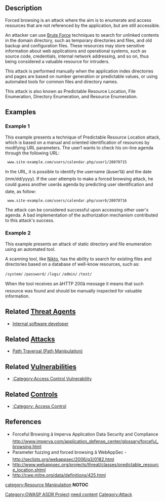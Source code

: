 ## Description

Forced browsing is an attack where the aim is to enumerate and access
resources that are not referenced by the application, but are still
accessible.

An attacker can use [Brute Force](Brute_force_attack "wikilink")
techniques to search for unlinked contents in the domain directory, such
as temporary directories and files, and old backup and configuration
files. These resources may store sensitive information about web
applications and operational systems, such as source code, credentials,
internal network addressing, and so on, thus being considered a valuable
resource for intruders.

This attack is performed manually when the application index directories
and pages are based on number generation or predictable values, or using
automated tools for common files and directory names.

This attack is also known as Predictable Resource Location, File
Enumeration, Directory Enumeration, and Resource Enumeration.

## Examples

### Example 1

This example presents a technique of Predictable Resource Location
attack, which is based on a manual and oriented identification of
resources by modifying URL parameters. The user1 wants to check his
on-line agenda through the following URL:

` www.site-example.com/users/calendar.php/user1/20070715 `

In the URL, it is possible to identify the username (âuser1â) and
the date (mm/dd/yyyy). If the user attempts to make a forced browsing
attack, he could guess another userâs agenda by predicting user
identification and date, as follow:

` www.site-example.com/users/calendar.php/user6/20070716 `

The attack can be considered successful upon accessing other user's
agenda. A bad implementation of the authorization mechanism contributed
to this attack's success.

### Example 2

This example presents an attack of static directory and file enumeration
using an automated tool.

A scanning tool, like [Nikto](http://www.cirt.net/code/nikto.shtml), has
the ability to search for existing files and directories based on a
database of well-know resources, such as:

`/system/`
`/password/`
`/logs/`
`/admin/`
`/test/`

When the tool receives an âHTTP 200â message it means that such
resource was found and should be manually inspected for valuable
information.

## Related [Threat Agents](Threat_Agents "wikilink")

  - [Internal software
    developer](Internal_software_developer "wikilink")

## Related [Attacks](Attacks "wikilink")

  - [Path Traversal (Path Manipulation)](Path_Traversal "wikilink")

## Related [Vulnerabilities](Vulnerabilities "wikilink")

  - [:Category:Access Control
    Vulnerability](:Category:Access_Control_Vulnerability "wikilink")

## Related [Controls](Controls "wikilink")

  - [:Category: Access Control](:Category:_Access_Control "wikilink")

## References

  - Forceful Browsing â Imperva Application Data Security and
    Compliance
    <http://www.imperva.com/application_defense_center/glossary/forceful_browsing.html>
  - Parameter fuzzing and forced browsing â WebAppSec -
    <http://seclists.org/webappsec/2006/q3/0182.html>
  - <http://www.webappsec.org/projects/threat/classes/predictable_resource_location.shtml>
  - <http://cwe.mitre.org/data/definitions/425.html>

[category:Resource
Manipulation](category:Resource_Manipulation "wikilink") __NOTOC__

[Category:OWASP ASDR Project](Category:OWASP_ASDR_Project "wikilink")
[need content](Category:FIXME "wikilink")
[Category:Attack](Category:Attack "wikilink")